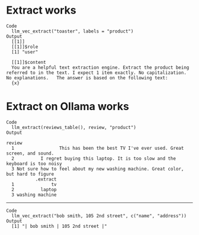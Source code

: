 # Extract works

    Code
      llm_vec_extract("toaster", labels = "product")
    Output
      [[1]]
      [[1]]$role
      [1] "user"
      
      [[1]]$content
      You are a helpful text extraction engine. Extract the product being referred to in the text. I expect 1 item exactly. No capitalization. No explanations.   The answer is based on the following text:
      {x}
      
      

# Extract on Ollama works

    Code
      llm_extract(reviews_table(), review, "product")
    Output
                                                                                    review
      1                 This has been the best TV I've ever used. Great screen, and sound.
      2          I regret buying this laptop. It is too slow and the keyboard is too noisy
      3 Not sure how to feel about my new washing machine. Great color, but hard to figure
               .extract
      1              tv
      2          laptop
      3 washing machine

---

    Code
      llm_vec_extract("bob smith, 105 2nd street", c("name", "address"))
    Output
      [1] "| bob smith | 105 2nd street |"

